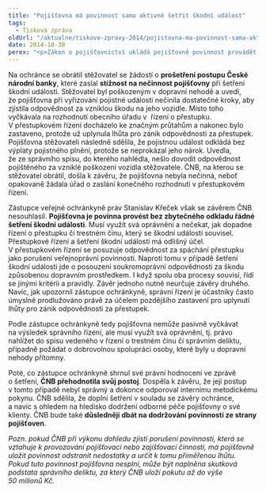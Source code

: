 ```yaml
---
title: "Pojišťovna má povinnost sama aktivně šetřit škodní událost"
tags:
  - Tisková zpráva
oldUrl: "/aktualne/tiskove-zpravy-2014/pojistovna-ma-povinnost-sama-aktivne-setrit-skodni-udalost"
date: 2014-10-30
perex: "<p>Zákon o pojišťovnictví ukládá pojišťovně povinnost provádět bez zbytečného odkladu šetření škodní události. K tomu je povinna využít všech svých oprávnění. Mezi mě opatření patří i právo nahlížet do spisu vedeného v řízení o trestném činu či správním deliktu, případně požádat o dobrovolnou spolupráci soukromé osoby, které byly přítomny vzniku škody. Pokud pojišťovna škodní událost sama řádně nešetří a pouze vyčkává, jak dopadne související přestupkové řízení, je to v rozporu se zákonem.</p>"
---
```


<!-- imported from the old website -->

<p>Na ochránce se obrátil stěžovatel se žádostí o <strong>prošetření postupu České národní banky</strong>, které zaslal <strong>stížnost na nečinnost pojišťovny</strong> při šetření škodní události. Stěžovatel byl poškozeným v dopravní nehodě a uvedl, že pojišťovna při vyřizování pojistné události nečinila dostatečné kroky, aby zjistila odpovědnost za vzniklou škodu na jeho vozidle. Místo toho vyčkávala na rozhodnutí obecního úřadu v  řízení o přestupku. V přestupkovém řízení docházelo ke značným průtahům a nakonec bylo zastaveno, protože už uplynula lhůta pro zánik odpovědnosti za přestupek. Pojišťovna stěžovateli následně sdělila, že pojistnou událost odkládá bez výplaty pojistného plnění, protože se neprokázal jeho nárok. Uvedla, že ze správního spisu, do kterého nahlédla, nešlo dovodit odpovědnost pojištěného za vzniklé poškození vozidla stěžovatele. ČNB, na kterou se stěžovatel obrátil, došla k závěru, že pojišťovna nebyla nečinná, neboť opakovaně žádala úřad o zaslání konečného rozhodnutí v přestupkovém řízení. </p><p>Zástupce veřejné ochránkyně práv Stanislav Křeček však se závěrem ČNB nesouhlasil. <strong>Pojišťovna je povinna provést bez zbytečného odkladu řádné šetření škodní události</strong>. Musí využít svá oprávnění a nečekat, jak dopadne řízení o přestupku či trestném činu, který se škodní událostí souvisel. Přestupkové řízení a šetření škodní události má odlišný účel. V přestupkovém řízení se posuzuje odpovědnost za spáchání přestupku jako porušení veřejnoprávní povinnosti. Naproti tomu v případě šetření škodní události jde o posouzení soukromoprávní odpovědnosti za škodu způsobenou dopravním prostředkem. I když spolu oba procesy souvisí, řídí se jinými kritérii a pravidly. Závěr jednoho nutně neurčuje závěry druhého. Navíc, jak upozornil zástupce ochránkyně, správní řízení je účastníky často úmyslně prodlužováno právě za účelem pozdějšího zastavení pro uplynutí lhůty pro zánik odpovědnosti za přestupek.</p><p>Podle zástupce ochránkyně tedy pojišťovna nemůže pasivně vyčkávat na výsledek správního řízení, ale musí využít svá oprávnění, tj. právo nahlížet do spisu vedeného v řízení o trestném činu či správním deliktu, případně požádat o dobrovolnou spolupráci osoby, které byly u dopravní nehody přítomny.</p><p>Poté, co zástupce ochránkyně shrnul své právní hodnocení ve zprávě o šetření, <strong>ČNB přehodnotila svůj postoj</strong>. Dospěla k závěru, že její postup v tomto případě nebyl správný a dokonce odporoval internímu metodickému pokynu. ČNB sdělila, že doplní šetření v souladu se závěry ochránce, a navíc s ohledem na hledisko dodržení odborné péče pojišťovny o své klienty. ČNB bude také <strong>důsledněji dbát na dodržování povinností ze strany pojišťoven</strong>. </p><p><em>Pozn. pokud ČNB při výkonu dohledu zjistí porušení povinnosti, která se vztahuje k provozování pojišťovací nebo zajišťovací činnosti, má pojišťovně uložit povinnost odstranit nedostatky a určit k tomu přiměřenou lhůtu. Pokud tuto povinnost pojišťovna nesplní, může být naplněna skutková podstata správního deliktu, za který ČNB uloží pokutu až do výše 50 milionů Kč.</em></p>
